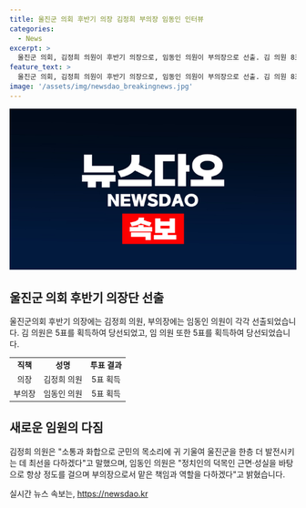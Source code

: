 ```yaml
---
title: 울진군 의회 후반기 의장 김정희 부의장 임동인 인터뷰
categories:
  - News
excerpt: >
  울진군 의회, 김정희 의원이 후반기 의장으로, 임동인 의원이 부의장으로 선출. 김 의원 8표 중 5표 획득, 화합과 군민 목소리에 귀 기울일 다짐. 임 의원은 성실과 책임 다하는 것을 다짐.
feature_text: >
  울진군 의회, 김정희 의원이 후반기 의장으로, 임동인 의원이 부의장으로 선출. 김 의원 8표 중 5표 획득, 화합과 군민 목소리에 귀 기울일 다짐. 임 의원은 성실과 책임 다하는 것을 다짐.
image: '/assets/img/newsdao_breakingnews.jpg'
---
```


<p><img src="/assets/img/newsdao_breakingnews.jpg" alt="pcversion 속보" /></p>

<h2 data-ke-size="size26">울진군 의회 후반기 의장단 선출</h2>

<p data-ke-size="size16">울진군의회 후반기 의장에는 김정희 의원, 부의장에는 임동인 의원이 각각 선출되었습니다. 김 의원은 5표를 획득하여 당선되었고, 임 의원 또한 5표를 획득하여 당선되었습니다.</p>

<table>
  <tbody>
    <tr>
      <td style="text-align: center; height: 17px;"><b>직책</b></td>
      <td style="text-align: center; height: 17px;"><b>성명</b></td>
      <td style="text-align: center; height: 17px;"><b>투표 결과</b></td>
    </tr>
    <tr>
      <td style="text-align: center; height: 17px;">의장</td>
      <td style="text-align: center; height: 17px;">김정희 의원</td>
      <td style="text-align: center; height: 17px;">5표 획득</td>
    </tr>
    <tr>
      <td style="text-align: center; height: 17px;">부의장</td>
      <td style="text-align: center; height: 17px;">임동인 의원</td>
      <td style="text-align: center; height: 17px;">5표 획득</td>
    </tr>
  </tbody>
</table>

<h2 data-ke-size="size26">새로운 임원의 다짐</h2>

<p data-ke-size="size16">김정희 의원은 "소통과 화합으로 군민의 목소리에 귀 기울여 울진군을 한층 더 발전시키는 데 최선을 다하겠다"고 말했으며, 임동인 의원은 "정치인의 덕목인 근면·성실을 바탕으로 항상 정도를 걸으며 부의장으로서 맡은 책임과 역할을 다하겠다"고 밝혔습니다.</p>
실시간 뉴스 속보는, <a href="https://newsdao.kr" rel="dofollow">https://newsdao.kr</a>


